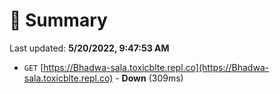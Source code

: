 # 📖 Summary
Last updated: **5/20/2022, 9:47:53 AM**

- `GET` [https://Bhadwa-sala.toxicblte.repl.co](https://Bhadwa-sala.toxicblte.repl.co) - **Down** (309ms)

